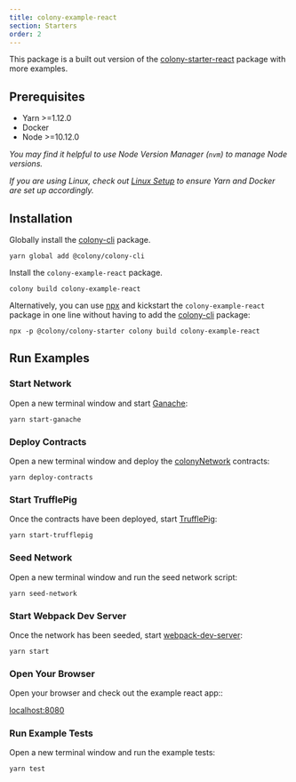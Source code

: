 ```yaml
---
title: colony-example-react
section: Starters
order: 2
---
```


This package is a built out version of the [colony-starter-react](/starters-colony-starter-react) package with more examples.

## Prerequisites

- Yarn >=1.12.0
- Docker
- Node >=10.12.0

_You may find it helpful to use Node Version Manager (`nvm`) to manage Node versions._

_If you are using Linux, check out [Linux Setup](/docs-linux-setup/) to ensure Yarn and Docker are set up accordingly._

## Installation

Globally install the [colony-cli](/cli-colony-cli) package.

```
yarn global add @colony/colony-cli
```

Install the `colony-example-react` package.

```
colony build colony-example-react
```

Alternatively, you can use [npx](https://www.npmjs.com/package/npx) and kickstart the `colony-example-react` package in one line without having to add the [colony-cli](/cli-colony-cli) package:

```
npx -p @colony/colony-starter colony build colony-example-react
```

## Run Examples

### Start Network

Open a new terminal window and start [Ganache](https://github.com/trufflesuite/ganache-cli):

```
yarn start-ganache
```

### Deploy Contracts

Open a new terminal window and deploy the [colonyNetwork](https://github.com/JoinColony/colonyNetwork) contracts:

```
yarn deploy-contracts
```

### Start TrufflePig

Once the contracts have been deployed, start [TrufflePig](https://github.com/JoinColony/trufflepig):

```
yarn start-trufflepig
```

### Seed Network

Open a new terminal window and run the seed network script:

```
yarn seed-network
```

### Start Webpack Dev Server

Once the network has been seeded, start [webpack-dev-server](https://github.com/webpack/webpack-dev-server):

```
yarn start
```

### Open Your Browser

Open your browser and check out the example react app::

[localhost:8080](http://localhost:8080)

### Run Example Tests

Open a new terminal window and run the example tests:

```
yarn test
```

